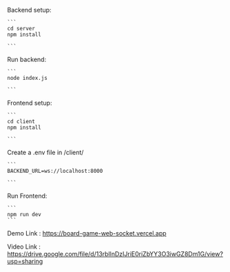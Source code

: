 Backend setup:

    ```
    cd server
    npm install

    ```

Run backend:

    ```
    node index.js

    ```
    

Frontend setup:

    ```
    cd client
    npm install

    ```

Create a .env file in /client/

    ```
    BACKEND_URL=ws://localhost:8000

    ```
        
Run Frontend:

    ```
    npm run dev
    ```
        
Demo Link : https://board-game-web-socket.vercel.app

Video Link : https://drive.google.com/file/d/13rbllnDzIJriE0riZbYY3O3iwGZ8Dm1G/view?usp=sharing

